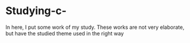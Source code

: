 # Studying-c-
In here, I put some work of my study. These works are not very elaborate, but have the studied theme used in the right way 
